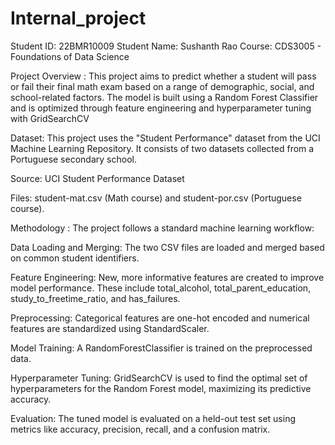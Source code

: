 # Internal_project
Student ID: 22BMR10009
Student Name: Sushanth Rao
Course: CDS3005 - Foundations of Data Science

Project Overview :
This project aims to predict whether a student will pass or fail their final math exam based on a range of demographic, social, and school-related factors. The model is built using a Random Forest Classifier and is optimized through feature engineering and hyperparameter tuning with GridSearchCV

Dataset:
This project uses the "Student Performance" dataset from the UCI Machine Learning Repository. It consists of two datasets collected from a Portuguese secondary school.

Source: UCI Student Performance Dataset

Files: student-mat.csv (Math course) and student-por.csv (Portuguese course).

Methodology :
The project follows a standard machine learning workflow:

Data Loading and Merging: The two CSV files are loaded and merged based on common student identifiers.

Feature Engineering: New, more informative features are created to improve model performance. These include total_alcohol, total_parent_education, study_to_freetime_ratio, and has_failures.

Preprocessing: Categorical features are one-hot encoded and numerical features are standardized using StandardScaler.

Model Training: A RandomForestClassifier is trained on the preprocessed data.

Hyperparameter Tuning: GridSearchCV is used to find the optimal set of hyperparameters for the Random Forest model, maximizing its predictive accuracy.

Evaluation: The tuned model is evaluated on a held-out test set using metrics like accuracy, precision, recall, and a confusion matrix.
